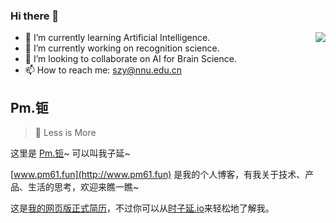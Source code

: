 ### Hi there 👋

<!--
**AWSzyAI/AWSzyAI** is a ✨ _special_ ✨ repository because its `README.md` (this file) appears on your GitHub profile.

Here are some ideas to get you started:


- 🤔 I’m looking for help with ...
- 💬 Ask me about ...
- 😄 Pronouns: ...
- ⚡ Fun fact: ...
[![GitHub](https://img.shields.io/badge/dynamic/json?logo=github&label=GitHub+Followers&labelColor=282c34&style=flat-square&color=181717&query=%24.data.totalSubs&url=https%3A%2F%2Fapi.spencerwoo.com%2Fsubstats%2F%3Fsource%3Dgithub%26queryKey%3Didealclover&longCache=true)](https://github.com/AWSzyAI)
[![Blog](https://img.shields.io/badge/-https://idealclover.top-0e83cd?style=flat-square&logo=Blogger&logoColor=fff)](http://www.pm61.fun)
[![Telegram](https://img.shields.io/badge/-t.me/idealcloverchannel-3db6f1?style=flat-square&logo=Telegram&logoColor=2ca5e0)](https://t.me/AWSzyAI)
[![Email](https://img.shields.io/badge/-idealclover@163.com-911318?style=flat-square&logo=Mail.RU&logoColor=white&labelColor=c14438)](mailto:szy@nnu.edu.cn)
网站、小程序等等都折腾过一点，[这里](https://idealclover.top/projects.html) 列举了我的一些小项目

以及如果对翠翠感兴趣的话，[这里](https://awszyai.github.io/Resume/Szy-CV.html) 有一个关于我自己的更详细介绍w
-->
<a href="#">
<img align="right" src='https://github-readme-stats.vercel.app/api?username=AWSzyAI&show_icons=true&title_color=fff&icon_color=79ff97&text_color=9f9f9f&bg_color=151515&hide=["contribs"]'>
</a>

- 🌱 I’m currently learning Artificial Intelligence.
- 🔭 I’m currently working on recognition science.
- 👯 I’m looking to collaborate on AI for Brain Science.
- 📫 How to reach me: szy@nnu.edu.cn

## Pm.钷

> 🍭 Less is More 

这里是 [Pm.钷](http://www.pm61.fun)~ 可以叫我子延~

[www.pm61.fun](http://www.pm61.fun) 是我的个人博客，有我关于技术、产品、生活的思考，欢迎来瞧一瞧~

这是[我的网页版正式简历](https://awszyai.github.io/Resume/Szy-CV.html)，不过你可以从[时子延.io](https://awszyai.github.io/)来轻松地了解我。






